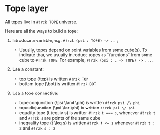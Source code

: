 # Tope layer

All topes live in `#!rzk TOPE` universe.

Here are all the ways to build a tope:

1. Introduce a variable, e.g. `#!rzk (psi : TOPE) -> ...`;

    - Usually, topes depend on point variables from some cube(s). To indicate that, we usually introduce topes as "functions" from some cube to `#!rzk TOPE`. For example, `#!rzk (psi : I -> TOPE) -> ...`.

2. Use a constant:

    - top tope \(\top\) is written `#!rzk TOP`
    - bottom tope \(\bot\) is written `#!rzk BOT`

3. Usa a tope connective:
    - tope conjunction \(\psi \land \phi\) is written `#!rzk psi /\ phi`
    - tope disjunction \(\psi \lor \phi\) is written `#!rzk psi \/ phi`
    - equality tope \(t \equiv s\) is written `#!rzk t === s`, whenever `#!rzk t` and `#!rzk s` are points of the same cube
    - inequality tope \(t \leq s\) is written `#!rzk t <= s` whenever `#!rzk t : 2` and `#!rzk s : 2`

